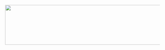 <p align="center">
  <img src="https://github.com/Macc0de/Learning_of_C/assets/138070020/9ea09858-04e7-4d2d-bd75-3fdb782d0476" width=590 height=130>
</p>

